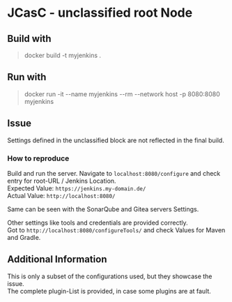 # JCasC - unclassified root Node 

## Build with
> docker build -t myjenkins .

## Run with
> docker run -it --name myjenkins --rm --network host -p 8080:8080 myjenkins

## Issue

Settings defined in the unclassified block are not reflected in the final build.

### How to reproduce

Build and run the server.
Navigate to `localhost:8080/configure` and check entry for root-URL / Jenkins Location.  
Expected Value: `https://jenkins.my-domain.de/`  
Actual Value: `http://localhost:8080/`  

Same can be seen with the SonarQube and Gitea servers Settings.

Other settings like tools and credentials are provided correctly.  
Got to `http://localhost:8080/configureTools/` and check Values for Maven and Gradle.

## Additional Information

This is only a subset of the configurations used, but they showcase the issue.  
The complete plugin-List is provided, in case some plugins are at fault.  


